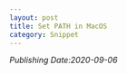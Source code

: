 ```yaml
---
layout: post
title: Set PATH in MacOS
category: Snippet
---
```

*Publishing Date:2020-09-06*


<!-- 다음과 같이 할 수 있다.
나는 zsh 쉘을 쓰고 있으므로 `~/.zshrc` 파일에서 다음 경로를 추가했다. 내가 무슨 쉘을 쓰고있는지 모른다면 먼저 사용중인 쉘을 확인하도록 한다.
```
// 쉘 확인
$echo $SHELL
$nano ~/.zshrc
//파일 내에 추가
export PATH="/Users/username/.gem/ruby/X.X.0/bin:"
``` -->
